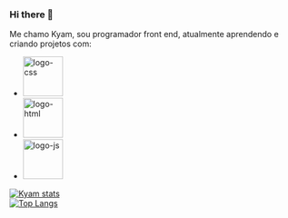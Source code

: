 ### Hi there 👋
Me chamo Kyam, sou programador front end, atualmente aprendendo e criando projetos com:
<br>
 - <img src="https://img.shields.io/badge/CSS3-1572B6?style=for-the-badge&logo=css3&logoColor=white" width= 70px alt="logo-css"/>
 - <img src="https://img.shields.io/badge/HTML5-E34F26?style=for-the-badge&logo=html5&logoColor=white" width= 70px alt="logo-html"/>
 - <img src="https://img.shields.io/badge/JavaScript-F7DF1E?style=for-the-badge&logo=javascript&logoColor=black" width=70px alt="logo-js"/>
 [![Kyam stats](https://github-readme-stats.vercel.app/api?username=Kyamcorte22)](https://github.com/anuraghazra/github-readme-stats)
 <br>
 [![Top Langs](https://github-readme-stats.vercel.app/api/top-langs/?username=anuraghazra)](https://github.com/anuraghazra/github-readme-stats)
 
 
